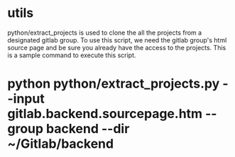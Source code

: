 # utils
python/extract_projects is used to clone the all the projects from a designated gitlab group.
To use this script, we need the gitlab group's html source page and be sure you already have the access to the projects.
This is a sample command to execute this script.
# python python/extract_projects.py --input gitlab.backend.sourcepage.htm --group backend --dir ~/Gitlab/backend

